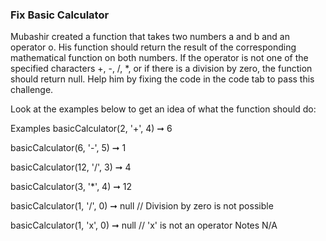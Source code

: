 ### Fix Basic Calculator

Mubashir created a function that takes two numbers a and b and an operator o. His function should return the result of the corresponding mathematical function on both numbers. If the operator is not one of the specified characters +, -, /, \*, or if there is a division by zero, the function should return null. Help him by fixing the code in the code tab to pass this challenge.

Look at the examples below to get an idea of what the function should do:

Examples
basicCalculator(2, '+', 4) ➞ 6

basicCalculator(6, '-', 5) ➞ 1

basicCalculator(12, '/', 3) ➞ 4

basicCalculator(3, '\*', 4) ➞ 12

basicCalculator(1, '/', 0) ➞ null
// Division by zero is not possible

basicCalculator(1, 'x', 0) ➞ null
// 'x' is not an operator
Notes
N/A
